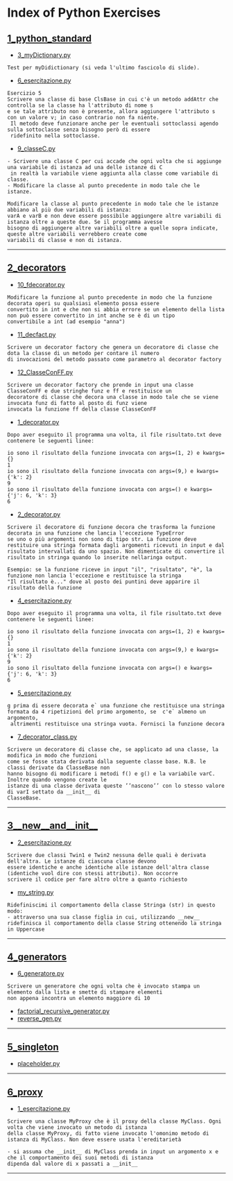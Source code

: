 # Index of Python Exercises

## [1_python_standard](1_python_standard)

- [3_myDictionary.py](1_python_standard/3_myDictionary.py)

```text
Test per myDidictionary (si veda l'ultimo fascicolo di slide).
```
- [6_esercitazione.py](1_python_standard/6_esercitazione.py)

```text
Esercizio 5
Scrivere una classe di base ClsBase in cui c'è un metodo addAttr che controlla se la classe ha l'attributo di nome s
e se tale attributo non è presente, allora aggiungere l'attributo s con un valore v; in caso contrario non fa niente.
 Il metodo deve funzionare anche per le eventuali sottoclassi agendo sulla sottoclasse senza bisogno però di essere
 ridefinito nella sottoclasse.
```
- [9_classeC.py](1_python_standard/9_classeC.py)

```text
- Scrivere una classe C per cui accade che ogni volta che si aggiunge una variabile di istanza ad una delle istanze di C
 in realtà la variabile viene aggiunta alla classe come variabile di classe.
- Modificare la classe al punto precedente in modo tale che le istanze.

Modificare la classe al punto precedente in modo tale che le istanze abbiano al più due variabili di istanza:
varA e varB e non deve essere possibile aggiungere altre variabili di istanza oltre a queste due. Se il programma avesse
bisogno di aggiungere altre variabili oltre a quelle sopra indicate, queste altre variabili verrebbero create come
variabili di classe e non di istanza.
```

---
## [2_decorators](2_decorators)

- [10_fdecorator.py](2_decorators/10_fdecorator.py)

```text
Modificare la funzione al punto precedente in modo che la funzione decorata operi su qualsiasi elemento possa essere
convertito in int e che non si abbia errore se un elemento della lista non può essere convertito in int anche se è di un tipo
convertibile a int (ad esempio "anna")
```
- [11_decfact.py](2_decorators/11_decfact.py)

```text
Scrivere un decorator factory che genera un decoratore di classe che dota la classe di un metodo per contare il numero
di invocazioni del metodo passato come parametro al decorator factory
```
- [12_ClasseConFF.py](2_decorators/12_ClasseConFF.py)

```text
Scrivere un decorator factory che prende in input una classe ClasseConFF e due stringhe funz e ff e restituisce un
decoratore di classe che decora una classe in modo tale che se viene invocata funz di fatto al posto di funz viene
invocata la funzione ff della classe ClasseConFF
```
- [1_decorator.py](2_decorators/1_decorator.py)

```text
Dopo aver eseguito il programma una volta, il file risultato.txt deve contenere le seguenti linee:

io sono il risultato della funzione invocata con args=(1, 2) e kwargs={}
1
io sono il risultato della funzione invocata con args=(9,) e kwargs={'k': 2}
9
io sono il risultato della funzione invocata con args=() e kwargs={'j': 6, 'k': 3}
6
```
- [2_decorator.py](2_decorators/2_decorator.py)

```text
Scrivere il decoratore di funzione decora che trasforma la funzione decorata in una funzione che lancia l'eccezione TypeError
se uno o più argomenti non sono di tipo str. La funzione deve restituire una stringa formata dagli argomenti ricevuti in input e dal
risultato intervallati da uno spazio. Non dimenticate di convertire il risultato in stringa quando lo inserite nellaringa output.

Esempio: se la funzione riceve in input "il", "risultato", "è", la funzione non lancia l'eccezione e restituisce la stringa
"Il risultato è..." dove al posto dei puntini deve apparire il risultato della funzione
```
- [4_esercitazione.py](2_decorators/4_esercitazione.py)

```text
Dopo aver eseguito il programma una volta, il file risultato.txt deve contenere le seguenti linee:

io sono il risultato della funzione invocata con args=(1, 2) e kwargs={}
1
io sono il risultato della funzione invocata con args=(9,) e kwargs={'k': 2}
9
io sono il risultato della funzione invocata con args=() e kwargs={'j': 6, 'k': 3}
6
```
- [5_esercitazione.py](2_decorators/5_esercitazione.py)

```text
g prima di essere decorata e` una funzione che restituisce una stringa formata da 4 ripetizioni del primo argomento, se  c'e` almeno un argomento,
 altrimenti restituisce una stringa vuota. Fornisci la funzione decora
```
- [7_decorator_class.py](2_decorators/7_decorator_class.py)

```text
Scrivere un decoratore di classe che, se applicato ad una classe, la modifica in modo che funzioni
come se fosse stata derivata dalla seguente classe base. N.B. le classi derivate da ClasseBase non
hanno bisogno di modificare i metodi f() e g() e la variabile varC. Inoltre quando vengono create le
istanze di una classe derivata queste ’’nascono’’ con lo stesso valore di varI settato da __init__ di
ClasseBase.
```

---
## [3__new__and__init__](3__new__and__init__)

- [2_esercitazione.py](3__new__and__init__/2_esercitazione.py)

```text
Scrivere due classi Twin1 e Twin2 nessuna delle quali è derivata dell'altra. Le istanze di ciascuna classe devono
essere identiche e anche identiche alle istanze dell'altra classe (identiche vuol dire con stessi attributi). Non occorre
scrivere il codice per fare altro oltre a quanto richiesto
```
- [my_string.py](3__new__and__init__/my_string.py)

```text
Ridefiniscimi il comportamento della classe Stringa (str) in questo modo:
- attraverso una sua classe figlia in cui, utilizzando __new__ ridefinisca il comportamento della classe String ottenendo la stringa in Uppercase
```

---
## [4_generators](4_generators)

- [6_generatore.py](4_generators/6_generatore.py)

```text
Scrivere un generatore che ogni volta che è invocato stampa un elemento dalla lista e smette di stampare elementi
non appena incontra un elemento maggiore di 10
```
- [factorial_recursive_generator.py](4_generators/factorial_recursive_generator.py)
- [reverse_gen.py](4_generators/reverse_gen.py)

---
## [5_singleton](5_singleton)

- [placeholder.py](5_singleton/placeholder.py)

---
## [6_proxy](6_proxy)

- [1_esercitazione.py](6_proxy/1_esercitazione.py)

```text
Scrivere una classe MyProxy che è il proxy della classe MyClass. Ogni volta che viene invocato un metodo di istanza
della classe MyProxy, di fatto viene invocato l'omonimo metodo di istanza di MyClass. Non deve essere usata l'ereditarietà

- si assuma che __init__ di MyClass prenda in input un argomento x e che il comportamento dei suoi metodi di istanza
dipenda dal valore di x passati a __init__
```

---
